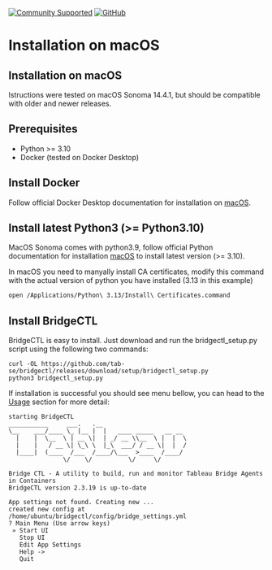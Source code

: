[![Community Supported](https://img.shields.io/badge/Support%20Level-Community%20Supported-457387.svg)](https://www.tableau.com/support-levels-it-and-developer-tools)
[![GitHub](https://img.shields.io/badge/license-MIT-brightgreen.svg)](https://raw.githubusercontent.com/Tableau/TabPy/master/LICENSE)
# Installation on macOS


## Installation on macOS
Istructions were tested on macOS Sonoma 14.4.1, but should be compatible with older and newer releases.

## Prerequisites
- Python >= 3.10
- Docker (tested on Docker Desktop)

## Install Docker
Follow official Docker Desktop documentation for installation on [macOS](https://docs.docker.com/desktop/setup/install/mac-install).

## Install latest Python3 (>= Python3.10)
MacOS Sonoma comes with python3.9, follow official Python documentation for installation [macOS](hhttps://docs.python.org/3/using/mac.htm) to install latest version (>= 3.10).

In macOS you need to manyally install CA certificates, modify this command with the actual version of python you have installed (3.13 in this example)
```bash
open /Applications/Python\ 3.13/Install\ Certificates.command
```

## Install BridgeCTL
BridgeCTL is easy to install. Just download and run the bridgectl_setup.py script using the following two commands:

```
curl -OL https://github.com/tab-se/bridgectl/releases/download/setup/bridgectl_setup.py
python3 bridgectl_setup.py
```

If installation is successful you should see menu bellow, you can head to the [Usage](./Usage.md) section for more detail:
```
starting BridgeCTL
___________     ___.   .__
\__    ___/____ \_ |__ |  |   ____ _____   __ __
  |    |  \__  \ | __ \|  | _/ __ \\__  \ |  |  \
  |    |   / __ \| \_\ \  |_\  ___/ / __ \|  |  /
  |____|  (____  /___  /____/\___  >____  /____/
               \/    \/          \/     \/

Bridge CTL - A utility to build, run and monitor Tableau Bridge Agents in Containers
BridgeCTL version 2.3.19 is up-to-date

App settings not found. Creating new ...
created new config at /home/ubuntu/bridgectl/config/bridge_settings.yml
? Main Menu (Use arrow keys)
 » Start UI
   Stop UI
   Edit App Settings
   Help ->
   Quit
```
